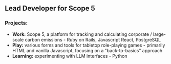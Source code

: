 ## Lead Developer for Scope 5
### Projects:
  * **Work:** Scope 5, a platform for tracking and calculating corporate / large-scale carbon emissions - Ruby on Rails, Javascript React, PostgreSQL
  * **Play:** various forms and tools for tabletop role-playing games - primarily HTML and vanilla Javascript, focusing on a "back-to-basics" approach
  * **Learning:** experimenting with LLM interfaces - Python
